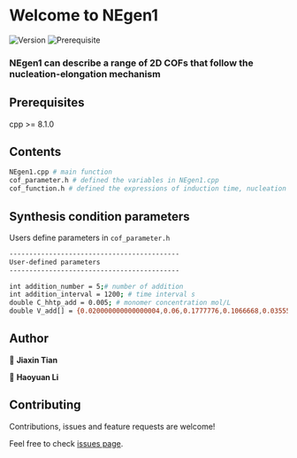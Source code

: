 
# Welcome to  NEgen1  

![Version](https://img.shields.io/badge/version-1.0-blue.svg?cacheSeconds=2592000)
![Prerequisite](https://img.shields.io/badge/c++-8.1.0-blue.svg)

### NEgen1 can describe a range of 2D COFs that follow the nucleation-elongation mechanism

## Prerequisites

cpp >= 8.1.0

## Contents

```sh
NEgen1.cpp # main function
cof_parameter.h # defined the variables in NEgen1.cpp
cof_function.h # defined the expressions of induction time, nucleation rate and growth rate established through symbolic regression
```

## Synthesis condition parameters

Users define parameters in `cof_parameter.h`

```sh
-------------------------------------------
User-defined parameters
-------------------------------------------

int addition_number = 5;# number of addition
int addition_interval = 1200; # time interval s
double C_hhtp_add = 0.005; # monomer concentration mol/L
double V_add[] = {0.020000000000000004,0.06,0.1777776,0.1066668,0.0355556}; # volume of addition L

```

## Author

👤 **Jiaxin Tian**

👤 **Haoyuan Li**

## Contributing

Contributions, issues and feature requests are welcome!

Feel free to check [issues page](<%= issuesUrl %>). 
